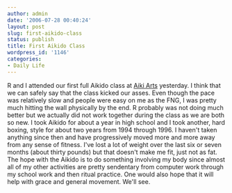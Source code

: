 ```yaml
---
author: admin
date: '2006-07-28 00:40:24'
layout: post
slug: first-aikido-class
status: publish
title: First Aikido Class
wordpress_id: '1146'
categories:
- Daily Life
---
```


R and I attended our first full Aikido class at [Aiki
Arts](http://www.aikiarts.com/) yesterday. I think that we can safely
say that the class kicked our asses. Even though the pace was relatively
slow and people were easy on me as the FNG, I was pretty much hitting
the wall physically by the end. R probably was not doing much better but
we actually did not work together during the class as we are both so
new. I took Aikido for about a year in high school and I took another,
hard boxing, style for about two years from 1994 through 1996. I haven't
taken anything since then and have progressively moved more and more
away from any sense of fitness. I've lost a lot of weight over the last
six or seven months (about thirty pounds) but that doesn't make me fit,
just not as fat. The hope with the Aikido is to do something involving
my body since almost all of my other activities are pretty sendentary
from computer work through my school work and then ritual practice. One
would also hope that it will help with grace and general movement. We'll
see.

